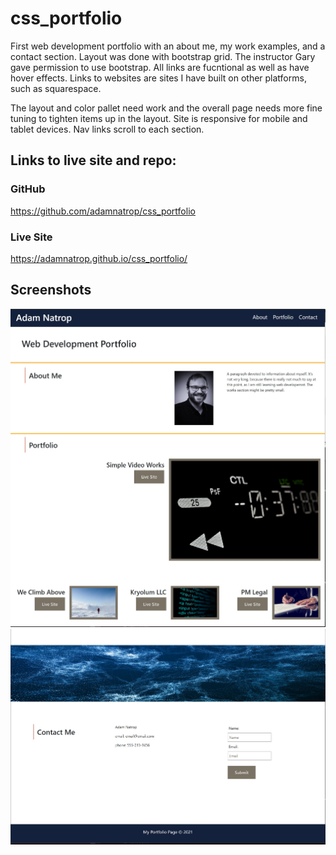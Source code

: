 # css_portfolio

First web development portfolio with an about me, my work examples, and a contact section. Layout was done with bootstrap grid. The instructor Gary gave permission to use bootstrap. All links are fucntional as well as have hover effects. Links to websites are sites I have built on other platforms, such as squarespace. 

The layout and color pallet need work and the overall page needs more fine tuning to tighten items up in the layout. Site is responsive for mobile and tablet devices. Nav links scroll to each section. 

## Links to live site and repo:

### GitHub
https://github.com/adamnatrop/css_portfolio

### Live Site
https://adamnatrop.github.io/css_portfolio/

## Screenshots

![screenshots](./assets/images/screenshot_01.jpg)
![screenshots](./assets/images/screenshot_02.jpg)
